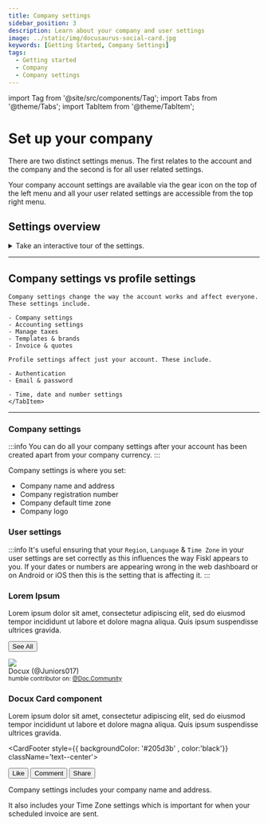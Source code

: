 ```yaml
---
title: Company settings
sidebar_position: 3
description: Learn about your company and user settings
image: ../static/img/docusaurus-social-card.jpg
keywords: [Getting Started, Company Settings]
tags:
  - Getting started
  - Company
  - Company settings
---
```


import Tag from '@site/src/components/Tag';
import Tabs from '@theme/Tabs';
import TabItem from '@theme/TabItem';

# Set up your company

There are two distinct settings menus. The first relates to the account and the company and the second is for all user related settings.

Your company account settings are available via the gear icon on the top of the left menu and all your user related settings are accessible from the top right menu.

## Settings overview

<details>

<summary>Take an interactive tour of the settings.</summary>

<div style={{ position: 'relative', paddingBottom: '56.25%', height: 0, width: '100%' }}>
  <iframe
    style={{ position: 'absolute', top: 0, left: 0, width: '100%', height: '100%', border: 0 }}
    src="https://share.layerpath.com/e/clz4a2qb000010cmc6jn7dhwc/tour"
    allowFullScreen
    webkitallowfullscreen="true"
    mozallowfullscreen="true"
    allowtransparency="true"
  ></iframe>
</div>

</details>


---

## Company settings vs profile settings

<Tabs>
  <TabItem value="company" label="Company settings" default>

    Company settings change the way the account works and affect everyone. These settings include.

    - Company settings
    - Accounting settings
    - Manage taxes
    - Templates & brands
    - Invoice & quotes
  </TabItem>
  <TabItem value="profile" label="Profile settings">

    Profile settings affect just your account. These include.

    - Authentication
    - Email & password

    - Time, date and number settings
    </TabItem>
</Tabs>

---

### Company settings

:::info
You can do all your company settings after your account has been created apart from your company currency.
:::

Company settings is where you set:

- Company name and address
- Company registration number
- Company default time zone
- Company logo


### User settings

:::info
It's useful ensuring that your `Region`, `Language` & `Time Zone` in your user settings are set correctly as this influences the way Fiskl appears to you. If your dates or numbers are appearing wrong in the web dashboard or on Android or iOS then this is the setting that is affecting it.
:::

<CardContainer>
<Card shadow='tl' style={{ height: '100%' }}>
  <CardHeader >
    <h3>Lorem Ipsum</h3>
  </CardHeader>

<CardBody>
Lorem ipsum dolor sit amet, consectetur adipiscing elit, sed do eiusmod
tempor incididunt ut labore et dolore magna aliqua. Quis ipsum
suspendisse ultrices gravida.
</CardBody>


<CardFooter>

  <button className="button button--secondary button--block">See All</button>

</CardFooter>

</Card>

<Card>
<CardHeader style={{ backgroundColor: '#205d3b' , color:'black'}}>
<div className="avatar avatar--vertical">
<img
  className="avatar__photo avatar__photo--xl"
  src="https://avatars.githubusercontent.com/u/97809069?v=4" />
<div className="avatar__intro">
  <div className="avatar__name">Docux (@Juniors017)</div>
  <small className="avatar__subtitle">
    humble contributor on:
    <a style={{ color:'white'}}  href="https://docusaurus.community/">@Doc.Community</a>
  </small>
</div>
</div>
</CardHeader>
<CardBody style={{ backgroundColor: 'black' , color:'silver'}} className="padding-vert--md" textAlign='center' Transform= 'uppercase'>
<h3>Docux Card component</h3>

Lorem ipsum dolor sit amet, consectetur adipiscing elit, sed do eiusmod
tempor incididunt ut labore et dolore magna aliqua. Quis ipsum
suspendisse ultrices gravida.
</CardBody>


<CardFooter style={{ backgroundColor: '#205d3b' , color:'black'}} className='text--center'>
<div className="button-group button-group--block">
      <button className="button button--secondary">Like</button>
      <button className="button button--secondary">Comment</button>
      <button className="button button--secondary">Share</button>
    </div>
</CardFooter>

</Card>

</CardContainer>
<!--  with _Markdown_ `syntax`. Check [this `api`](#). -->

Company settings includes your company name and address.

It also includes your <Tag color="#3399ff">Time Zone</Tag> settings which is important for when your scheduled invoice are sent.
